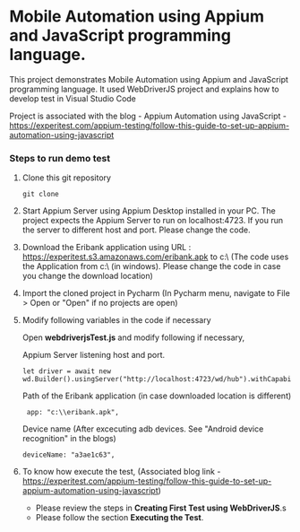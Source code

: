 # Mobile Automation using Appium and JavaScript programming language.

This project demonstrates Mobile Automation using Appium and JavaScript programming language.
It used WebDriverJS project and explains how to develop test in Visual Studio Code

Project is associated with the blog - Appium Automation using JavaScript - https://experitest.com/appium-testing/follow-this-guide-to-set-up-appium-automation-using-javascript

### Steps to run demo test

1. Clone this git repository

	```
	git clone
	```

2. Start Appium Server using Appium Desktop installed in your PC.
   The project expects the Appium Server to run on localhost:4723. If you run the server to different host and port. Please change the code.

3. Download the Eribank application using URL : https://experitest.s3.amazonaws.com/eribank.apk to c:\\  (The code uses the Application from c:\\ (in windows). Please change the code in case you   change the download location)

4. Import the cloned project in Pycharm (In Pycharm menu, navigate to File > Open or "Open" if no projects are open)

5. Modify following variables in the code if necessary

   Open **webdriverjsTest.js** and modify following if necessary,

      Appium Server listening host and port.

      ```
      let driver = await new wd.Builder().usingServer("http://localhost:4723/wd/hub").withCapabilities(desiredCaps).build();
      ```

      Path of the Eribank application (in case downloaded location is different)

      ```
       app: "c:\\eribank.apk",
      ```

      Device name (After excecuting adb devices. See "Android device recognition" in the blogs)

      ```
      deviceName: "a3ae1c63",
      ```


5. To know how execute the test, (Associated blog link - https://experitest.com/appium-testing/follow-this-guide-to-set-up-appium-automation-using-javascript)
      * Please review the steps in **Creating First Test using WebDriverJS**.s
      * Please follow the section **Executing the Test**.

